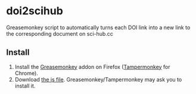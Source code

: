 # doi2scihub
Greasemonkey script to automatically turns each DOI link into a new link to the corresponding document on sci-hub.cc

## Install
1. Install the [Greasemonkey](https://addons.mozilla.org/fr/firefox/addon/greasemonkey/) addon on Firefox ([Tampermonkey](http://tampermonkey.net/) for Chrome).
2. Download [the js file](https://github.com/DorianDepriester/doi2scihub/raw/master/sci-hub_automatic_link.user.js). Greasemonkey/Tampermonkey may ask you to install it.

